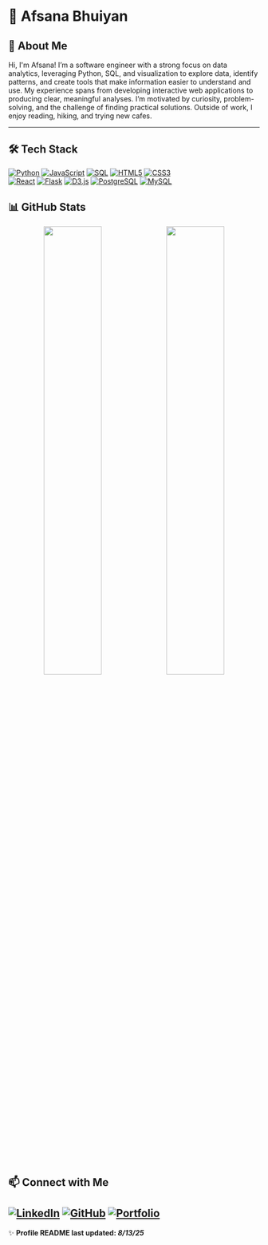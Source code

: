 # 🚀 Afsana Bhuiyan

## 👋 About Me  
Hi, I'm Afsana! I’m a software engineer with a strong focus on data analytics, leveraging Python, SQL, and visualization to explore data, identify patterns, and create tools that make information easier to understand and use. My experience spans from developing interactive web applications to producing clear, meaningful analyses. I’m motivated by curiosity, problem-solving, and the challenge of finding practical solutions. Outside of work, I enjoy reading, hiking, and trying new cafes.

---
## 🛠 Tech Stack  
[![Python](https://img.shields.io/badge/Python-3776AB?style=for-the-badge&logo=python&logoColor=white)]()
[![JavaScript](https://img.shields.io/badge/JavaScript-F7DF1E?style=for-the-badge&logo=javascript&logoColor=black)]()
[![SQL](https://img.shields.io/badge/SQL-CC2927?style=for-the-badge&logo=database&logoColor=white)]()
[![HTML5](https://img.shields.io/badge/HTML5-E34F26?style=for-the-badge&logo=html5&logoColor=white)]()
[![CSS3](https://img.shields.io/badge/CSS3-1572B6?style=for-the-badge&logo=css3&logoColor=white)]()  
[![React](https://img.shields.io/badge/React-61DAFB?style=for-the-badge&logo=react&logoColor=black)]() 
[![Flask](https://img.shields.io/badge/Flask-000000?style=for-the-badge&logo=flask&logoColor=white)]() 
[![D3.js](https://img.shields.io/badge/D3.js-F9A03C?style=for-the-badge&logo=d3.js&logoColor=white)]()
[![PostgreSQL](https://img.shields.io/badge/PostgreSQL-316192?style=for-the-badge&logo=postgresql&logoColor=white)]()
[![MySQL](https://img.shields.io/badge/MySQL-005C84?style=for-the-badge&logo=mysql&logoColor=white)]()  
<!--
**⚙️ Tools & Platforms:**  
[![Git](https://img.shields.io/badge/Git-F05032?style=for-the-badge&logo=git&logoColor=white)]() 
[![Linux](https://img.shields.io/badge/Linux-FCC624?style=for-the-badge&logo=linux&logoColor=black)]() 
[![Firebase](https://img.shields.io/badge/Firebase-FFCA28?style=for-the-badge&logo=firebase&logoColor=black)]() 

---
## 📌 Featured Projects  

### ✈️ [JetGenie](https://github.com/afsanab/JetGenie) - AI-powered travel planning app  
- Built using **React, Flask, Groq, Firebase, Google Maps API**  
- Generates smart itineraries & allows drag-and-drop scheduling  

### 📚 [Genre Galaxy](https://github.com/afsanab/GenreGalaxy) - Interactive genre visualization  
- Analyzed **10,000+ books** from Goodreads  
- Used **NetworkX & Python** to generate interactive graphs  

### 😊 [PosiText](https://github.com/afsanab/PosiText) - Sentiment analysis on tweets  
- Developed **Logistic Regression model** for happiness detection  
- Preprocessed **13,847 tweets** using **TF-IDF & NLP techniques**  

### 🏠 [SwiftDorms](https://github.com/yasirACTUALY/SwiftDorms) - Roommate & housing matching platform  
- Designed backend with **MySQL & SQL queries**  
- Developed frontend with **HTML, CSS, JavaScript**  

### 🎬 [MovieMate](https://github.com/afsanab/MovieMate) - Personalized movie recommendation web app  
- Integrated **TMDb API** for real-time movie data  
- Built using **Flask, JavaScript, HTML/CSS**  

---
---
-->
## 📊 GitHub Stats  

<p align="center">
  <img src="https://github-readme-stats.vercel.app/api?username=afsanab&show_icons=true&theme=radical" width="48%">
  <img src="https://github-readme-streak-stats.herokuapp.com/?user=afsanab&theme=radical" width="48%">
</p>


## 📫 Connect with Me  

[![LinkedIn](https://img.shields.io/badge/LinkedIn-blue?style=for-the-badge&logo=linkedin)](https://www.linkedin.com/in/afsanabhuiyan/) 
[![GitHub](https://img.shields.io/badge/GitHub-black?style=for-the-badge&logo=github)](https://github.com/afsanab) 
[![Portfolio](https://img.shields.io/badge/Portfolio-00C4B3?style=for-the-badge)](https://afsanab.github.io/AfsanasPortfolio/)  
---

✨ **Profile README last updated: _8/13/25_**  
